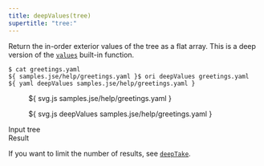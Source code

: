 ```yaml
---
title: deepValues(tree)
supertitle: "tree:"
---
```


Return the in-order exterior values of the tree as a flat array. This is a deep version of the [`values`](values.html) built-in function.

```console
$ cat greetings.yaml
${ samples.jse/help/greetings.yaml }$ ori deepValues greetings.yaml
${ yaml deepValues samples.jse/help/greetings.yaml }
```

<div class="sideBySide">
  <figure>
    ${ svg.js samples.jse/help/greetings.yaml }
  </figure>
  <figure>
    ${ svg.js deepValues samples.jse/help/greetings.yaml }
  </figure>
  <figcaption>Input tree</figcaption>
  <figcaption>Result</figcaption>
</div>

If you want to limit the number of results, see [`deepTake`](deepTake.html).

